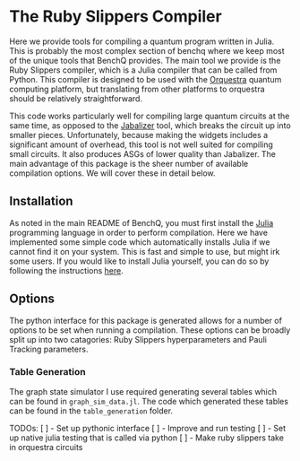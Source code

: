 # The Ruby Slippers Compiler

Here we provide tools for compiling a quantum program written in Julia. This is probably the most complex section of benchq where we keep most of the unique tools that BenchQ provides. The main tool we provide is the Ruby Slippers compiler, which is a Julia compiler that can be called from Python. This compiler is designed to be used with the [Orquestra](https://www.zapatacomputing.com/orquestra/) quantum computing platform, but translating from other platforms to orquestra should be relatively straightforward.

This code works particularly well for compiling large quantum circuits at the same time, as opposed to the [Jabalizer](https://github.com/QSI-BAQS/Jabalizer.jl) tool, which breaks the circuit up into smaller pieces. Unfortunately, because making the widgets includes a significant amount of overhead, this tool is not well suited for compiling small circuits. It also produces ASGs of lower quality than Jabalizer. The main advantage of this package is the sheer number of available compilation options. We will cover these in detail below.

## Installation

As noted in the main README of BenchQ, you must first install the [Julia](https://julialang.org/) programming language in order to perform compilation. Here we have implemented some simple code which automatically installs Julia if we cannot find it on your system. This is fast and simple to use, but might irk some users. If you would like to install Julia yourself, you can do so by following the instructions [here](https://julialang.org/downloads/).

## Options

The python interface for this package is generated allows for a number of options to be set when running a compilation. These options can be broadly split up into two catagories: Ruby Slippers hyperparameters and Pauli Tracking parameters.


### Table Generation

The graph state simulator I use required generating several tables which can be found in `graph_sim_data.jl`. The code which generated these tables can be found in the `table_generation` folder.

TODOs:
[ ] - Set up pythonic interface
[ ] - Improve and run testing
[ ] - Set up native julia testing that is called via python
[ ] - Make ruby slippers take in orquestra circuits

